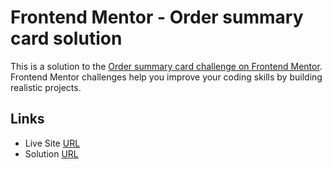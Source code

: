 # Frontend Mentor - Order summary card solution

This is a solution to the [Order summary card challenge on Frontend Mentor](https://www.frontendmentor.io/challenges/order-summary-component-QlPmajDUj). Frontend Mentor challenges help you improve your coding skills by building realistic projects.

## Links

- Live Site [URL](https://mhmd-tarek-mhmd.github.io/order-summary-card)
- Solution [URL](https://www.frontendmentor.io/solutions/order-summary-card-)

